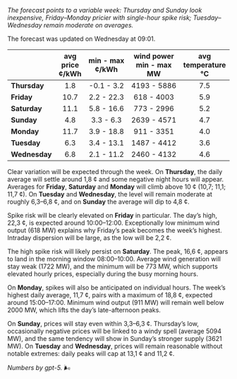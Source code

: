 *The forecast points to a variable week: Thursday and Sunday look inexpensive, Friday–Monday pricier with single-hour spike risk; Tuesday–Wednesday remain moderate on averages.*

The forecast was updated on Wednesday at 09:01.

|  | avg<br>price<br>¢/kWh | min - max<br>¢/kWh | wind power<br>min - max<br>MW | avg<br>temperature<br>°C |
|:-------------|:----------------:|:----------------:|:-------------:|:-------------:|
| **Thursday** | 1.8 | -0.1 - 3.2 | 4193 - 5886 | 7.5 |
| **Friday** | 10.7 | 2.2 - 22.3 | 618 - 4003 | 5.9 |
| **Saturday** | 11.1 | 5.8 - 16.6 | 773 - 2996 | 5.2 |
| **Sunday** | 4.8 | 3.3 - 6.3 | 2639 - 4571 | 4.7 |
| **Monday** | 11.7 | 3.9 - 18.8 | 911 - 3351 | 4.0 |
| **Tuesday** | 6.3 | 3.4 - 13.1 | 1487 - 4412 | 3.6 |
| **Wednesday** | 6.8 | 2.1 - 11.2 | 2460 - 4132 | 4.6 |

Clear variation will be expected through the week. On **Thursday**, the daily average will settle around 1,8 ¢ and some negative night hours will appear. Averages for **Friday**, **Saturday** and **Monday** will climb above 10 ¢ (10,7; 11,1; 11,7 ¢). On **Tuesday** and **Wednesday**, the level will remain moderate at roughly 6,3–6,8 ¢, and on **Sunday** the average will dip to 4,8 ¢.

Spike risk will be clearly elevated on **Friday** in particular. The day’s high, 22,3 ¢, is expected around 10:00–12:00. Exceptionally low minimum wind output (618 MW) explains why Friday’s peak becomes the week’s highest. Intraday dispersion will be large, as the low will be 2,2 ¢.

The high spike risk will likely persist on **Saturday**. The peak, 16,6 ¢, appears to land in the morning window 08:00–10:00. Average wind generation will stay weak (1722 MW), and the minimum will be 773 MW, which supports elevated hourly prices, especially during the busy morning hours.

On **Monday**, spikes will also be anticipated on individual hours. The week’s highest daily average, 11,7 ¢, pairs with a maximum of 18,8 ¢, expected around 15:00–17:00. Minimum wind output (911 MW) will remain well below 2000 MW, which lifts the day’s late-afternoon peaks.

On **Sunday**, prices will stay even within 3,3–6,3 ¢. Thursday’s low, occasionally negative prices will be linked to a windy spell (average 5094 MW), and the same tendency will show in Sunday’s stronger supply (3621 MW). On **Tuesday** and **Wednesday**, prices will remain reasonable without notable extremes: daily peaks will cap at 13,1 ¢ and 11,2 ¢.

*Numbers by gpt-5.* 🌬️
